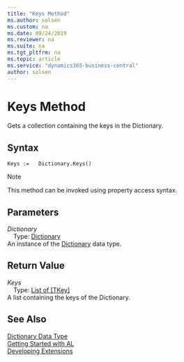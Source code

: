 ```yaml
---
title: "Keys Method"
ms.author: solsen
ms.custom: na
ms.date: 09/24/2019
ms.reviewer: na
ms.suite: na
ms.tgt_pltfrm: na
ms.topic: article
ms.service: "dynamics365-business-central"
author: solsen
---
```

[//]: # (START>DO_NOT_EDIT)
[//]: # (IMPORTANT:Do not edit any of the content between here and the END>DO_NOT_EDIT.)
[//]: # (Any modifications should be made in the .xml files in the ModernDev repo.)
# Keys Method
Gets a collection containing the keys in the Dictionary.


## Syntax
```
Keys :=   Dictionary.Keys()
```
> [!NOTE]  
> This method can be invoked using property access syntax.  

## Parameters
*Dictionary*  
&emsp;Type: [Dictionary](dictionary-data-type.md)  
An instance of the [Dictionary](dictionary-data-type.md) data type.  

## Return Value
*Keys*  
&emsp;Type: [List of [TKey]](../list/list-data-type.md)  
A list containing the keys of the Dictionary.  


[//]: # (IMPORTANT: END>DO_NOT_EDIT)
## See Also
[Dictionary Data Type](dictionary-data-type.md)  
[Getting Started with AL](../../devenv-get-started.md)  
[Developing Extensions](../../devenv-dev-overview.md)